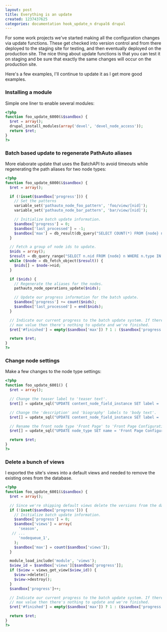 ```yaml
---
layout: post
title: Everything is an update
created: 1237437625
categories: documentation hook_update_n drupal6 drupal
---
```

For some work projects we've started making all the configuration changes via update functions. These get checked into version control and from there deployed to the staging site for testing, and then eventually deployed on the production site. The nice thing about update functions is that you can test it on staging and be sure that exactly the same changes will occur on the production site. 

Here's a few examples, I'll continue to update it as I get more good examples.

<h3>Installing a module</h3>
Simple one liner to enable several modules:

``` php
<?php
function foo_update_6000(&$sandbox) {
  $ret = array();
  drupal_install_modules(array('devel', 'devel_node_access'));
  return $ret;
}
?>
```



<h3>Batch based update to regenerate PathAuto aliases</h3>
More elaborate update that uses the BatchAPI to avoid timeouts while regenerating the path aliases for two node types:

``` php
<?php
function foo_update_6000(&$sandbox) {
  $ret = array();

  if (!isset($sandbox['progress'])) {
    // Set the patterns
    variable_set('pathauto_node_foo_pattern', 'foo/view/[nid]');
    variable_set('pathauto_node_bar_pattern', 'bar/view/[nid]');

    // Initialize batch update information.
    $sandbox['progress'] = 0;
    $sandbox['last_processed'] = -1;
    $sandbox['max'] = db_result(db_query("SELECT COUNT(*) FROM {node} n WHERE n.type IN ('foo', 'bar')"));
  }

  // Fetch a group of node ids to update.
  $nids = array();
  $result = db_query_range("SELECT n.nid FROM {node} n WHERE n.type IN ('foo', 'bar') AND n.nid > %d ORDER BY n.nid", array($sandbox['last_processed']), 0, 50);
  while ($node = db_fetch_object($result)) {
    $nids[] = $node->nid;
  }

  if ($nids) {
    // Regenerate the aliases for the nodes.
    pathauto_node_operations_update($nids);

    // Update our progress information for the batch update.
    $sandbox['progress'] += count($nids);
    $sandbox['last_processed'] = end($nids);
  }

  // Indicate our current progress to the batch update system. If there's no
  // max value then there's nothing to update and we're finished.
  $ret['#finished'] = empty($sandbox['max']) ? 1 : ($sandbox['progress'] / $sandbox['max']);

  return $ret;
}
?>
```

<h3>Change node settings</h3>
Make a few changes to the node type settings:

``` php
<?php
function foo_update_6001() {
  $ret = array();

  // Change the teaser label to 'teaser text'.
  $ret[] = update_sql("UPDATE content_node_field_instance SET label = 'Teaser text' WHERE field_name = 'field_teaser'");

  // Change the 'description' and 'biography' labels to 'body text'.
  $ret[] = update_sql("UPDATE content_node_field_instance SET label = 'Body text' WHERE field_name IN ('field_description', 'field_bio')");

  // Rename the front node type 'Front Page' to 'Front Page Configuration'
  $ret[] = update_sql("UPDATE node_type SET name = 'Front Page Configuration' WHERE type = 'front'");

  return $ret;
}
?>
```

<h3>Delete a bunch of views</h3>
I exported the site's views into a default views and needed to remove the existing ones from the database.

``` php
<?php
function foo_update_6001(&$sandbox) {
  $ret = array();

  // Since we're shipping default views delete the versions from the database.
  if (!isset($sandbox['progress'])) {
    // Initialize batch update information.
    $sandbox['progress'] = 0;
    $sandbox['views'] = array(
      'season',
   // ...
      'nodequeue_1',
    );
    $sandbox['max'] = count($sandbox['views']);
  }

  module_load_include('module', 'views');
  $view_id = $sandbox['views'][$sandbox['progress']];
  if ($view = views_get_view($view_id)) {
    $view->delete();
    $view->destroy();
  }
  $sandbox['progress']++;

  // Indicate our current progress to the batch update system. If there's no
  // max value then there's nothing to update and we're finished.
  $ret['#finished'] = empty($sandbox['max']) ? 1 : ($sandbox['progress'] / $sandbox['max']);

  return $ret;
}
?>
```
